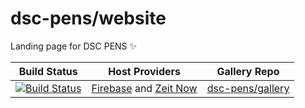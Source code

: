 # dsc-pens/website

Landing page for DSC PENS ✨

| Build Status                                                                                                        | Host Providers                           | Gallery Repo                |
| ------------------------------------------------------------------------------------------------------------------- | ---------------------------------------- | --------------------------- |
| [![Build Status](https://travis-ci.com/dsc-pens/website.svg?branch=master)](https://travis-ci.com/dsc-pens/website) | [Firebase][firebase] and [Zeit Now][now] | [dsc-pens/gallery][gallery] |

[firebase]: https://dsc-pens.firebaseapp.com
[gallery]: https://github.com/dsc-pens/gallery
[now]: https://dsc-pens.now.sh
